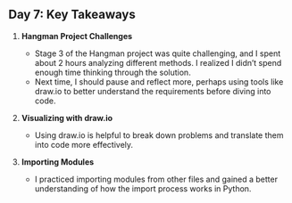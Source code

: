 ## Day 7: Key Takeaways

1. **Hangman Project Challenges**  
   - Stage 3 of the Hangman project was quite challenging, and I spent about 2 hours analyzing different methods. I realized I didn’t spend enough time thinking through the solution.  
   - Next time, I should pause and reflect more, perhaps using tools like draw.io to better understand the requirements before diving into code.

2. **Visualizing with draw.io**  
   - Using draw.io is helpful to break down problems and translate them into code more effectively.

3. **Importing Modules**  
   - I practiced importing modules from other files and gained a better understanding of how the import process works in Python.